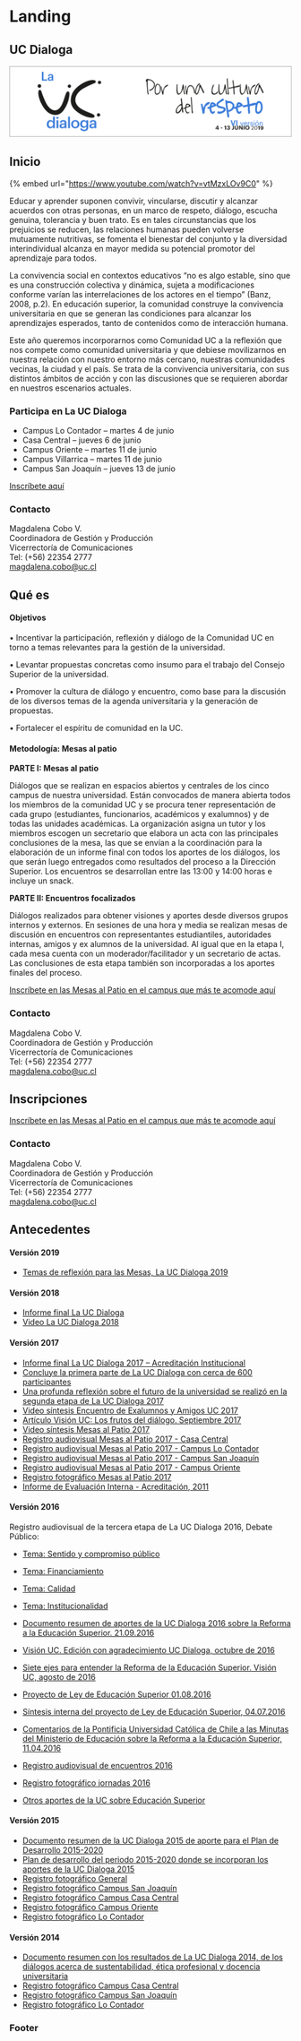 # Landing

## UC Dialoga

![Gr&#xE1;fica de la versi&#xF3;n 2019.](../.gitbook/assets/header-uc-dialoga-2019.png)

## Inicio

{% embed url="https://www.youtube.com/watch?v=vtMzxLOv9C0" %}



Educar y aprender suponen convivir, vincularse, discutir y alcanzar acuerdos con otras personas, en un marco de respeto, diálogo, escucha genuina, tolerancia y buen trato. Es en tales circunstancias que los prejuicios se reducen, las relaciones humanas pueden volverse mutuamente nutritivas, se fomenta el bienestar del conjunto y la diversidad interindividual alcanza en mayor medida su potencial promotor del aprendizaje para todos.

La convivencia social en contextos educativos “no es algo estable, sino que es una construcción colectiva y dinámica, sujeta a modificaciones conforme varían las interrelaciones de los actores en el tiempo” \(Banz, 2008, p.2\). En educación superior, la comunidad construye la convivencia universitaria en que se generan las condiciones para alcanzar los aprendizajes esperados, tanto de contenidos como de interacción humana.

Este año queremos incorporarnos como Comunidad UC a la reflexión que nos compete como comunidad universitaria y que debiese movilizarnos en nuestra relación con nuestro entorno más cercano, nuestras comunidades vecinas, la ciudad y el país. Se trata de la convivencia universitaria, con sus distintos ámbitos de acción y con las discusiones que se requieren abordar en nuestros escenarios actuales.

### Participa en La UC Dialoga

* Campus Lo Contador – martes 4 de junio
* Casa Central – jueves 6 de junio
* Campus Oriente – martes 11 de junio
* Campus Villarrica – martes 11 de junio
* Campus San Joaquín – jueves 13 de junio

[Inscríbete aquí ](https://docs.google.com/forms/d/e/1FAIpQLScSb3HWLXdMGKhKUScQC4J0bU5Rl-czZuUqOUoBSn99OiY62A/viewform)

### Contacto

Magdalena Cobo V.  
Coordinadora de Gestión y Producción  
Vicerrectoría de Comunicaciones  
Tel: \(+56\) 22354 2777   
magdalena.cobo@uc.cl

## Qué es

#### Objetivos

• Incentivar la participación, reflexión y diálogo de la Comunidad UC en torno a temas relevantes para la gestión de la universidad.

• Levantar propuestas concretas como insumo para el trabajo del Consejo Superior de la universidad.

• Promover la cultura de diálogo y encuentro, como base para la discusión de los diversos temas de la agenda universitaria y la generación de propuestas.

• Fortalecer el espíritu de comunidad en la UC.

#### Metodología: Mesas al patio

**PARTE I: Mesas al patio**

Diálogos que se realizan en espacios abiertos y centrales de los cinco campus de nuestra universidad. Están convocados de manera abierta todos los miembros de la comunidad UC y se procura tener representación de cada grupo \(estudiantes, funcionarios, académicos y exalumnos\) y de todas las unidades académicas. La organización asigna un tutor y los miembros escogen un secretario que elabora un acta con las principales conclusiones de la mesa, las que se envían a la coordinación para la elaboración de un informe final con todos los aportes de los diálogos, los que serán luego entregados como resultados del proceso a la Dirección Superior. Los encuentros se desarrollan entre las 13:00 y 14:00 horas e incluye un snack.

**PARTE II: Encuentros focalizados**

Diálogos realizados para obtener visiones y aportes desde diversos grupos internos y externos. En sesiones de una hora y media se realizan mesas de discusión en encuentros con representantes estudiantiles, autoridades internas, amigos y ex alumnos de la universidad. Al igual que en la etapa I, cada mesa cuenta con un moderador/facilitador y un secretario de actas. Las conclusiones de esta etapa también son incorporadas a los aportes finales del proceso.

[Inscríbete en las Mesas al Patio en el campus que más te acomode aquí](https://forms.gle/reMX18ZhYb2vWmr38)

### Contacto

Magdalena Cobo V.  
Coordinadora de Gestión y Producción  
Vicerrectoría de Comunicaciones  
Tel: \(+56\) 22354 2777   
magdalena.cobo@uc.cl

## **Inscripciones**

[Inscríbete en las Mesas al Patio en el campus que más te acomode aquí](https://forms.gle/reMX18ZhYb2vWmr38)

### Contacto

Magdalena Cobo V.  
Coordinadora de Gestión y Producción  
Vicerrectoría de Comunicaciones  
Tel: \(+56\) 22354 2777   
magdalena.cobo@uc.cl

## **Antecedentes**

#### Versión 2019

* [Temas de reflexión para las Mesas, La UC Dialoga 2019](https://www.uc.cl/images/stories/La_UC_dialoga/2019/la-uc-dialoga-2019.pdf)

#### **Versión 2018**

* [Informe final La UC Dialoga](https://www.uc.cl/images/informe_final_laucdialoga_2018.pdf)
* [Video La UC Dialoga 2018](https://www.youtube.com/watch?v=zRDv5SMLZ98)

#### Versión 2017

* [Informe final La UC Dialoga 2017 – Acreditación Institucional](https://www.uc.cl/images/INFORME_FINAL_La_UC_Dialoga_2017.pdf)
* [Concluye la primera parte de La UC Dialoga con cerca de 600 participantes](https://www.uc.cl/es/la-universidad/noticias/28568-concluye-la-primera-parte-de-la-uc-dialoga-con-cerca-de-600-participantes)
* [Una profunda reflexión sobre el futuro de la universidad se realizó en la segunda etapa de La UC Dialoga 2017](https://www.uc.cl/es/la-universidad/noticias/29106-una-profunda-reflexion-sobre-el-futuro-de-la-uc-se-realizo-en-la-segunda-etapa-de-la-uc-dialoga-2017)
* [Video síntesis Encuentro de Exalumnos y Amigos UC 2017](http://multimedia.uc.cl/videos/vod/comunicaciones/ucdialoga_exalumnos.mp4)
* [Artículo Visión UC: Los frutos del diálogo. Septiembre 2017](https://www.uc.cl/images/Los_frutos_del_dialogo_VisionUC_sept_2017.pdf)
* [Video síntesis Mesas al Patio 2017](https://youtu.be/1GP9z7IpSF4)
* [Registro audiovisual Mesas al Patio 2017 - Casa Central](https://youtu.be/TarKhFvXd2g)
* [Registro audiovisual Mesas al Patio 2017 - Campus Lo Contador](https://youtu.be/fPl7P4uNlsA)
* [Registro audiovisual Mesas al Patio 2017 - Campus San Joaquín](https://youtu.be/fPl7P4uNlsA)
* [Registro audiovisual Mesas al Patio 2017 - Campus Oriente](https://youtu.be/Sz0grRS0Wzc)
* [Registro fotográfico Mesas al Patio 2017](https://flic.kr/s/aHsm2BhsBT)
* [Informe de Evaluación Interna - Acreditación, 2011](https://www.uc.cl/images/stories/La_UC_dialoga/2017/informe-de-evaluacion-interna-UC-2011.pdf)

#### Versión 2016

Registro audiovisual de la tercera etapa de La UC Dialoga 2016, Debate Público:

* [Tema: Sentido y compromiso público ](http://multimedia.uc.cl/videos/vod/ucdialoga/UCD_CapII.mp4)
* [Tema: Financiamiento ](http://multimedia.uc.cl/videos/vod/ucdialoga/UCD_CapI.mp4)
* [Tema: Calidad ](http://multimedia.uc.cl/videos/vod/ucdialoga/UCD_CapIII.mp4)
* [Tema: Institucionalidad](http://multimedia.uc.cl/videos/vod/ucdialoga/UCD_CapIV.mp4)



* [Documento resumen de aportes de la UC Dialoga 2016 sobre la Reforma a la Educación Superior. 21.09.2016 ](https://www.uc.cl/images/pdf/ucdialoga/sintesis_uc_dialoga_2016.pdf)
* [Visión UC. Edición con agradecimiento UC Dialoga, octubre de 2016](https://issuu.com/visionuniversitaria/docs/vu258/16) 
* [Siete ejes para entender la Reforma de la Educación Superior. Visión UC, agosto de 2016 ](https://www.uc.cl/images/pdf/ucdialoga/siete-ejes-reforma-educacion-ucdialoga.pdf)
* [Proyecto de Ley de Educación Superior 01.08.2016](https://www.uc.cl/images/pdf/ucdialoga/proyecto_de_ley_reforma_educacion_superior_4072016.pdf)
* [Síntesis interna del proyecto de Ley de Educación Superior, 04.07.2016](https://www.uc.cl/images/pdf/ucdialoga/vrc_sintesis_reforma_educacion_superior.pdf)
* [Comentarios de la Pontificia Universidad Católica de Chile a las Minutas del Ministerio de Educación sobre la Reforma a la Educación Superior, 11.04.2016 ](https://www.uc.cl/images/pdf/ucdialoga/aporte_de_la_uc_a_las_minutas_de_educacion_superior.pdf)
* [Registro audiovisual de encuentros 2016](https://www.youtube.com/playlist?list=PLo5_6NdIy8XFT8l476W1wEQruMAW53wKd)
* [Registro fotográfico jornadas 2016 ](https://www.flickr.com/photos/universidadcatolica/sets/72157670882823533)
* [Otros aportes de la UC sobre Educación Superior ](https://www.uc.cl/es/la-uc-dialoga/ItemId=24643)

#### Versión 2015

* [Documento resumen de la UC Dialoga 2015 de aporte para el Plan de Desarrollo 2015-2020 ](https://www.uc.cl/es/component/docman/doc_download/81-sintesis-la-uc-dialoga-2015)
* [Plan de desarrollo del periodo 2015-2020 donde se incorporan los aportes de la UC Dialoga 2015 ](https://www.uc.cl/es/plan-de-desarrollo)
* [Registro fotográfico General ](https://www.flickr.com/photos/universidadcatolica/sets/72157654602975833)
* [Registro fotográfico Campus San Joaquín](https://www.flickr.com/photos/universidadcatolica/sets/72157654937530195)
* [Registro fotográfico Campus Casa Central](https://www.flickr.com/photos/universidadcatolica/sets/72157654704083915)  
* [Registro fotográfico Campus Oriente ](https://www.flickr.com/photos/universidadcatolica/sets/72157654426119135)
* [Registro fotográfico Lo Contador ](https://www.flickr.com/photos/universidadcatolica/sets/72157653935847489)

#### Versión 2014

* [Documento resumen con los resultados de La UC Dialoga 2014, de los diálogos acerca de sustentabilidad, ética profesional y docencia universitaria](https://www.uc.cl/images/stories/La_UC_dialoga/UCDialoga_resultados_2014.pdf)
* [Registro fotográfico Campus Casa Central ](https://www.flickr.com/photos/universidadcatolica/sets/72157644714773007)
* [Registro fotográfico Campus San Joaquín ](https://www.flickr.com/photos/universidadcatolica/sets/72157644484090508)
* [Registro fotográfico Lo Contador ](https://www.flickr.com/photos/universidadcatolica/sets/72157644353476169)

### Footer







